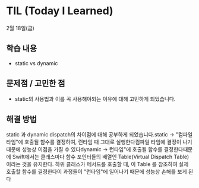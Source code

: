 # **TIL (Today I Learned)**

2월 18일(금)

## **학습 내용**

- static vs dynamic

## **문제점 / 고민한 점**

- static의 사용법과 이를 꼭 사용해야되는 이유에 대해 고민하게 되었습니다.

## **해결 방법**

static 과 dynamic dispatch의 차이점에 대해 공부하게 되었습니다.static -> "컴파일 타임"에 호출될 함수를 결정하여, 런타임 때 그대로 실행한다컴파일 타임에 결정이 나기 때문에 성능상 이점을 가질 수 있다dynamic -> 런타임"에 호출될 함수를 결정한다때문에 Swift에서는 클래스마다 함수 포인터들의 배열인 Table(Virtual Dispatch Table)이라는 것을 유지한다. 하위 클래스가 메서드를 호출할 때, 이 Table 를 참조하여 실제 호출할 함수를 결정한다이 과정들이 "런타임"에 일어나기 때문에 성능상 손해를 보게 된다
